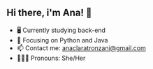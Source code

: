 ## Hi there, i'm Ana! 👋

- 🖥️ Currently studying back-end
- 📖 Focusing on Python and Java
- 📫 Contact me: anaclaratronzani@gmail.com
- 👩🏾‍💻 Pronouns: She/Her
